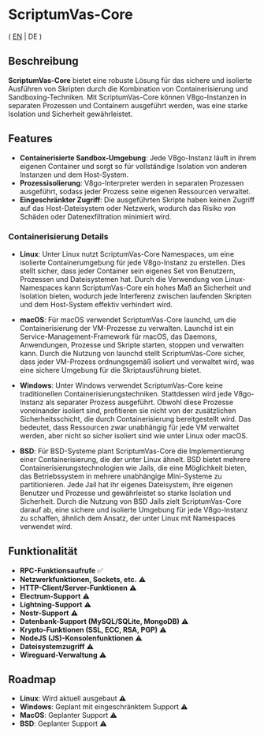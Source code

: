 # ScriptumVas-Core

( [EN](../main/README.md) | DE )

## Beschreibung

**ScriptumVas-Core** bietet eine robuste Lösung für das sichere und isolierte Ausführen von Skripten durch die Kombination von Containerisierung und Sandboxing-Techniken. Mit ScriptumVas-Core können V8go-Instanzen in separaten Prozessen und Containern ausgeführt werden, was eine starke Isolation und Sicherheit gewährleistet.

## Features

- **Containerisierte Sandbox-Umgebung**: Jede V8go-Instanz läuft in ihrem eigenen Container und sorgt so für vollständige Isolation von anderen Instanzen und dem Host-System.
- **Prozessisolierung**: V8go-Interpreter werden in separaten Prozessen ausgeführt, sodass jeder Prozess seine eigenen Ressourcen verwaltet.
- **Eingeschränkter Zugriff**: Die ausgeführten Skripte haben keinen Zugriff auf das Host-Dateisystem oder Netzwerk, wodurch das Risiko von Schäden oder Datenexfiltration minimiert wird.

### Containerisierung Details

- **Linux**:
  Unter Linux nutzt ScriptumVas-Core Namespaces, um eine isolierte Containerumgebung für jede V8go-Instanz zu erstellen. Dies stellt sicher, dass jeder Container sein eigenes Set von Benutzern, Prozessen und Dateisystemen hat. Durch die Verwendung von Linux-Namespaces kann ScriptumVas-Core ein hohes Maß an Sicherheit und Isolation bieten, wodurch jede Interferenz zwischen laufenden Skripten und dem Host-System effektiv verhindert wird.

- **macOS**:
  Für macOS verwendet ScriptumVas-Core launchd, um die Containerisierung der VM-Prozesse zu verwalten. Launchd ist ein Service-Management-Framework für macOS, das Daemons, Anwendungen, Prozesse und Skripte starten, stoppen und verwalten kann. Durch die Nutzung von launchd stellt ScriptumVas-Core sicher, dass jeder VM-Prozess ordnungsgemäß isoliert und verwaltet wird, was eine sichere Umgebung für die Skriptausführung bietet.

- **Windows**:
  Unter Windows verwendet ScriptumVas-Core keine traditionellen Containerisierungstechniken. Stattdessen wird jede V8go-Instanz als separater Prozess ausgeführt. Obwohl diese Prozesse voneinander isoliert sind, profitieren sie nicht von der zusätzlichen Sicherheitsschicht, die durch Containerisierung bereitgestellt wird. Das bedeutet, dass Ressourcen zwar unabhängig für jede VM verwaltet werden, aber nicht so sicher isoliert sind wie unter Linux oder macOS.

- **BSD**:
  Für BSD-Systeme plant ScriptumVas-Core die Implementierung einer Containerisierung, die der unter Linux ähnelt. BSD bietet mehrere Containerisierungstechnologien wie Jails, die eine Möglichkeit bieten, das Betriebssystem in mehrere unabhängige Mini-Systeme zu partitionieren. Jede Jail hat ihr eigenes Dateisystem, ihre eigenen Benutzer und Prozesse und gewährleistet so starke Isolation und Sicherheit. Durch die Nutzung von BSD Jails zielt ScriptumVas-Core darauf ab, eine sichere und isolierte Umgebung für jede V8go-Instanz zu schaffen, ähnlich dem Ansatz, der unter Linux mit Namespaces verwendet wird.

## Funktionalität

- **RPC-Funktionsaufrufe** ✅
- **Netzwerkfunktionen, Sockets, etc.** ⚠️
- **HTTP-Client/Server-Funktionen** ⚠️
- **Electrum-Support** ⚠️
- **Lightning-Support** ⚠️
- **Nostr-Support** ⚠️
- **Datenbank-Support (MySQL/SQLite, MongoDB)** ⚠️
- **Krypto-Funktionen (SSL, ECC, RSA, PGP)** ⚠️
- **NodeJS (JS)-Konsolenfunktionen** ⚠️
- **Dateisystemzugriff** ⚠️
- **Wireguard-Verwaltung** ⚠️

## Roadmap

- **Linux**: Wird aktuell ausgebaut ⚠️
- **Windows**: Geplant mit eingeschränktem Support ⚠️
- **MacOS**: Geplanter Support ⚠️
- **BSD**: Geplanter Support ⚠️
